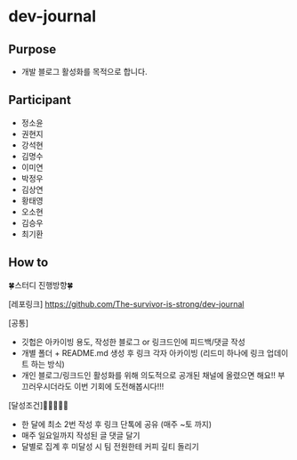 # dev-journal

## Purpose

- 개발 블로그 활성화를 목적으로 합니다.

## Participant

- 정소윤
- 권현지
- 강석현
- 김명수
- 이미연
- 박정우
- 김상연
- 황태영
- 오소현
- 김승우
- 최기환

## How to
🍀스터디 진행방향🍀

[레포링크]
https://github.com/The-survivor-is-strong/dev-journal

[공통]
- 깃헙은 아카이빙 용도, 작성한 블로그 or 링크드인에 피드백/댓글 작성
- 개별 폴더 + README.md 생성 후 링크 각자 아카이빙 (리드미 하나에 링크 업데이트 하는 방식)
- 개인 블로그/링크드인 활성화를 위해 의도적으로 공개된 채널에 올렸으면 해요!! 부끄러우시더라도 이번 기회에 도전해봅시다!!!

[달성조건]🌟🌟🌟🌟🌟
- 한 달에 최소 2번 작성 후 링크 단톡에 공유 (매주 ~토 까지)
- 매주 일요일까지 작성된 글 댓글 달기
- 달별로 집계 후 미달성 시 팀 전원한테 커피 깊티 돌리기
